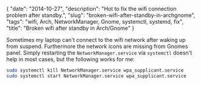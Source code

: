 {
    "date": "2014-10-27",
    "description": "Hot to fix the wifi connection problem after standby.",
    "slug": "broken-wifi-after-standby-in-archgnome",
    "tags": "wifi, Arch, NetworkManager, Gnome, systemctl, systemd, fix",
    "title": "Broken wifi after standby in Arch/Gnome"
}

Sometimes my laptop can't connect to the wifi network after waking up
from suspend. Furthermore the network icons are missing from Gnomes
panel. Simply restarting the `NetworkManager.service` via `systemctl`
doesn't help in most cases, but the following works for me:

```bash
sudo systemctl kill NetworkManager.service wpa_supplicant.service
sudo systemctl start NetworkManager.service wpa_supplicant.service
```
